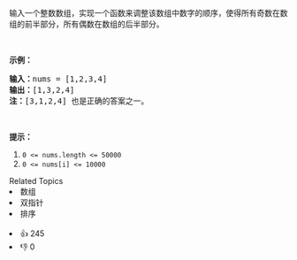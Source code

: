 <p>输入一个整数数组，实现一个函数来调整该数组中数字的顺序，使得所有奇数在数组的前半部分，所有偶数在数组的后半部分。</p>

<p>&nbsp;</p>

<p><strong>示例：</strong></p>

<pre>
<strong>输入：</strong>nums =&nbsp;[1,2,3,4]
<strong>输出：</strong>[1,3,2,4] 
<strong>注：</strong>[3,1,2,4] 也是正确的答案之一。</pre>

<p>&nbsp;</p>

<p><strong>提示：</strong></p>

<ol> 
 <li><code>0 &lt;= nums.length &lt;= 50000</code></li> 
 <li><code>0 &lt;= nums[i] &lt;= 10000</code></li> 
</ol>

<div><div>Related Topics</div><div><li>数组</li><li>双指针</li><li>排序</li></div></div><br><div><li>👍 245</li><li>👎 0</li></div>